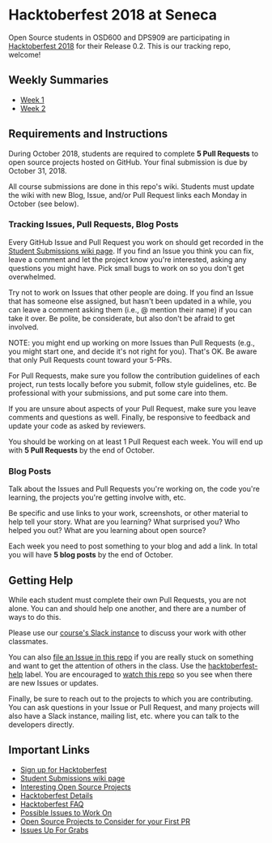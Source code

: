 # Hacktoberfest 2018 at Seneca

Open Source students in OSD600 and DPS909 are participating in [Hacktoberfest 2018](https://hacktoberfest.digitalocean.com/) for their Release 0.2. This is our tracking repo, welcome!

## Weekly Summaries

- [Week 1](data/week01.md)
- [Week 2](data/week02.md)

## Requirements and Instructions

During October 2018, students are required to complete **5 Pull Requests** to open source projects hosted on GitHub. Your final submission is due by October 31, 2018.

All course submissions are done in this repo's wiki. Students must update the
wiki with new Blog, Issue, and/or Pull Request links each Monday in October (see below).

### Tracking Issues, Pull Requests, Blog Posts

Every GitHub Issue and Pull Request you work on should get recorded in
the [Student Submissions wiki page](https://github.com/humphd/hacktoberfest-at-seneca-2018/wiki/Student-Submissions).
If you find an Issue you think you can fix, leave a
comment and let the project know you're interested, asking any questions you
might have. Pick small bugs to work on so you don't get overwhelmed.

Try not to work on Issues that other people are doing. If you find an Issue
that has someone else assigned, but hasn't been updated in a while, you can
leave a comment asking them (i.e., @ mention their name) if you can take it
over. Be polite, be considerate, but also don't be afraid to get involved.

NOTE: you might end up working on more Issues than Pull Requests (e.g., you
might start one, and decide it's not right for you). That's OK. Be aware
that only Pull Requests count toward your 5-PRs.

For Pull Requests, make sure you follow the contribution guidelines of each project, run
tests locally before you submit, follow style guidelines, etc. Be
professional with your submissions, and put some care into them.

If you are unsure about aspects of your Pull Request, make sure you leave
comments and questions as well. Finally, be responsive to feedback and
update your code as asked by reviewers.

You should be working on at least 1 Pull Request each week. You will
end up with **5 Pull Requests** by the end of October.

### Blog Posts

Talk about the Issues and Pull Requests you're working on, the code you're
learning, the projects you're getting involve with, etc.

Be specific and use links to your work, screenshots, or other material
to help tell your story. What are you learning? What surprised you?
Who helped you out? What are you learning about open source?

Each week you need to post something to your blog and add a link.
In total you will have **5 blog posts** by the end of October.

## Getting Help

While each student must complete their own Pull Requests, you are not alone.
You can and should help one another, and there are a number of ways to do this.

Please use our [course's Slack instance](https://seneca-open-source.slack.com) to discuss your work with other classmates.

You can also [file an Issue in this repo](https://github.com/humphd/hacktoberfest-at-seneca-2018/issues/new) if you are really stuck on something
and want to get the attention of others in the class. Use the
[hacktoberfest-help](https://github.com/humphd/hacktoberfest-at-seneca-2018/labels/hacktoberfest-help) label. You are encouraged to [watch this repo](https://help.github.com/articles/watching-and-unwatching-repositories/#watching-a-single-repository) so you see when there are new Issues or updates.

Finally, be sure to reach out to the projects to which you are contributing.
You can ask questions in your Issue or Pull Request, and many projects will
also have a Slack instance, mailing list, etc. where you can talk to the
developers directly.

## Important Links

- [Sign up for Hacktoberfest](https://hacktoberfest.digitalocean.com/)
- [Student Submissions wiki page](https://github.com/humphd/hacktoberfest-at-seneca-2018/wiki/Student-Submissions)
- [Interesting Open Source Projects](https://github.com/humphd/hacktoberfest-at-seneca-2018/wiki/Interesting-Open-Source-Projects)
- [Hacktoberfest Details](https://hacktoberfest.digitalocean.com/details)
- [Hacktoberfest FAQ](https://hacktoberfest.digitalocean.com/faq)
- [Possible Issues to Work On](https://github.com/search?q=label:hacktoberfest+state:open+type:issue)
- [Open Source Projects to Consider for your First PR](https://github.com/mungell/awesome-for-beginners)
- [Issues Up For Grabs](https://up-for-grabs.net/#/)
